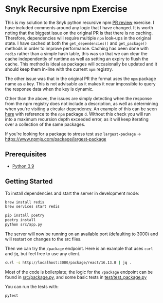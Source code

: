 # Snyk Recursive npm Exercise

This is my solution to the Snyk python recursive npm [PR review](https://github.com/snyk/snyk-code-review-exercise/pull/9) exercise.
I have included comments around any logic that I have changed. It is worth noting that the biggest issue on the original PR is that there is no caching. Therefore, dependencies will require
multiple `npm` look-ups in the original state. I have cached at both the `get_dependencies()` and `get_package()` methods in order to improve performance. Caching has been done with `redis` rather than a simple hash table, this was so that we can clear the cache independently of runtime as well as setting an expiry to flush the cache. This method is ideal as packages will occasionally be updated and it should keep them in-line with the current `npm` registry.

The other issue was that in the original PR the format uses the `npm` package name as a key. This is not advisable as it makes it near impossible to
query the response data when the key is dynamic.

Other than the above, the issues are simply detecting when the response from the npm registry does not include a description,
as well as determining when you're visiting a circular dependency. An example of this can be seen [here](https://npm.anvaka.com/#/view/2d/d) with reference to the `npm` package `d`. Without this check you will run into a maximum recursion depth exceeded error, as it will keep iterating over a collection of the same packages.

If you're looking for a package to stress test use `largest-package` -> https://www.npmjs.com/package/largest-package

## Prerequisites

* [Python 3.9](https://www.python.org/downloads/release/python-399/)

## Getting Started

To install dependencies and start the server in development mode:

```sh
brew install redis
brew services start redis

pip install poetry
poetry install
python src/app.py
```

The server will now be running on an available port (defaulting to 3000) and
will restart on changes to the src files.

Then we can try the `/package` endpoint. Here is an example that uses `curl` and
`jq`, but feel free to use any client.

```sh
curl -s http://localhost:3000/package/react/16.13.0 | jq .
```

Most of the code is boilerplate; the logic for the `/package` endpoint can be
found in [src/package.py](src/package.py), and some basic tests in
[test/test_package.py](test/test_package.py)

You can run the tests with:

```sh
pytest
```
